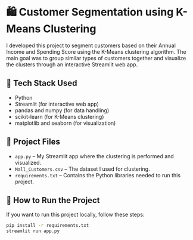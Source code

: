 # 🛍️ Customer Segmentation using K-Means Clustering

I developed this project to segment customers based on their Annual Income and Spending Score using the K-Means clustering algorithm. The main goal was to group similar types of customers together and visualize the clusters through an interactive Streamlit web app.

## 🔧 Tech Stack Used

- Python
- Streamlit (for interactive web app)
- pandas and numpy (for data handling)
- scikit-learn (for K-Means clustering)
- matplotlib and seaborn (for visualization)

## 📂 Project Files

- `app.py` – My Streamlit app where the clustering is performed and visualized.
- `Mall_Customers.csv` – The dataset I used for clustering.
- `requirements.txt` – Contains the Python libraries needed to run this project.

## 🚀 How to Run the Project

If you want to run this project locally, follow these steps:

```bash
pip install -r requirements.txt
streamlit run app.py
